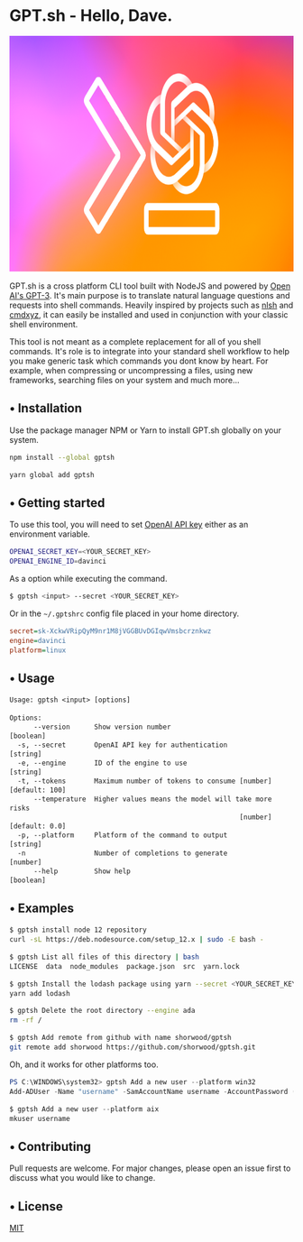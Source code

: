 # GPT.sh - Hello, Dave.

<p align="center">
  <a href="https://github.com/shorwood/gptsh">
    <img src="assets/gptsh.png" alt="GPT.sh" width="836" height="418">
  </a>
</p>

GPT.sh is a cross platform CLI tool built with NodeJS and powered by [Open AI's GPT-3](https://openai.com/). It's main purpose is to translate natural language questions and requests into shell commands. Heavily inspired by projects such as [nlsh](https://vimeo.com/427943407/98fe5258a7) and [cmdxyz](https://cmd.xyz/), it can easily be installed and used in conjunction with your classic shell environment.

This tool is not meant as a complete replacement for all of you shell commands. It's role is to integrate into your standard shell workflow to help you make generic task which commands you dont know by heart. For example, when compressing or uncompressing a files, using new frameworks, searching files on your system and much more...

## • Installation

Use the package manager NPM or Yarn to install GPT.sh globally on your system.

```bash
npm install --global gptsh
```

```bash
yarn global add gptsh
```

## • Getting started
To use this tool, you will need to set [OpenAI API key](https://beta.openai.com/) either as an environment variable.
```bash
OPENAI_SECRET_KEY=<YOUR_SECRET_KEY>
OPENAI_ENGINE_ID=davinci
```

As a option while executing the command.
```bash
$ gptsh <input> --secret <YOUR_SECRET_KEY>
```

Or in the `~/.gptshrc` config file placed in your home directory.
```ini
secret=sk-XckwVRipQyM9nr1M8jVGGBUvDGIqwVmsbcrznkwz
engine=davinci
platform=linux
```


## • Usage


```
Usage: gptsh <input> [options]

Options:
      --version      Show version number                               [boolean]
  -s, --secret       OpenAI API key for authentication                  [string]
  -e, --engine       ID of the engine to use                            [string]
  -t, --tokens       Maximum number of tokens to consume [number] [default: 100]
      --temperature  Higher values means the model will take more risks
                                                         [number] [default: 0.0]
  -p, --platform     Platform of the command to output                  [string]
  -n                 Number of completions to generate                  [number]
      --help         Show help                                         [boolean]
```

## • Examples
```bash
$ gptsh install node 12 repository
curl -sL https://deb.nodesource.com/setup_12.x | sudo -E bash -
```

```bash
$ gptsh List all files of this directory | bash
LICENSE  data  node_modules  package.json  src  yarn.lock
```

```bash
$ gptsh Install the lodash package using yarn --secret <YOUR_SECRET_KEY>
yarn add lodash
```

```bash
$ gptsh Delete the root directory --engine ada
rm -rf /
```

```bash
$ gptsh Add remote from github with name shorwood/gptsh
git remote add shorwood https://github.com/shorwood/gptsh.git
```

Oh, and it works for other platforms too.
```powershell
PS C:\WINDOWS\system32> gptsh Add a new user --platform win32
Add-ADUser -Name "username" -SamAccountName username -AccountPassword (Read-Host -AsSecureString "Password") -Enabled $true -ChangePasswordAtLogon $false
```

```powershell
$ gptsh Add a new user --platform aix
mkuser username
```

## • Contributing
Pull requests are welcome. For major changes, please open an issue first to discuss what you would like to change.

## • License
[MIT](https://choosealicense.com/licenses/mit/)
